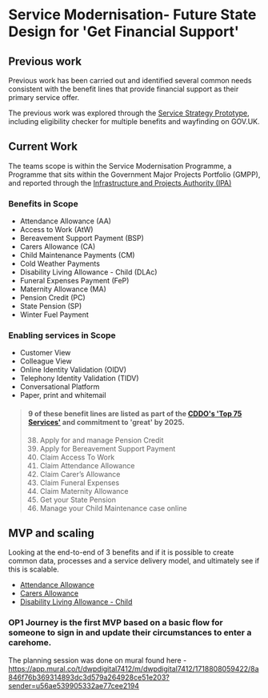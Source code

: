 # Service Modernisation- Future State Design for 'Get Financial Support'

## Previous work

Previous work has been carried out and identified several common needs consistent with the benefit lines that provide financial support as their primary service offer. 

The previous work was explored through the [Service Strategy Prototype](https://github.com/dwp/service-strategy-prototype), including eligibility checker for multiple benefits and wayfinding on GOV.UK.

## Current Work

The teams scope is within the Service Modernisation Programme, a Programme that sits within the Government Major Projects Portfolio (GMPP), and reported through the [Infrastructure and Projects Authority (IPA)](https://assets.publishing.service.gov.uk/media/64c91eaed8b1a71e86b05df3/IPA-Annual-report-2022-2023.pdf.pdf)

### Benefits in Scope
* Attendance Allowance (AA)
* Access to Work (AtW)
* Bereavement Support Payment (BSP)
* Carers Allowance (CA)
* Child Maintenance Payments (CM)
* Cold Weather Payments
* Disability Living Allowance - Child (DLAc)
* Funeral Expenses Payment (FeP)
* Maternity Allowance (MA)
* Pension Credit (PC)
* State Pension (SP)
* Winter Fuel Payment

### Enabling services in Scope
* Customer View
* Colleague View
* Online Identity Validation (OIDV)
* Telephony Identity Validation (TIDV)
* Conversational Platform
* Paper, print and whitemail 

> #### 9 of these benefit lines are listed as part of the [CDDO's 'Top 75 Services'](https://www.gov.uk/government/publications/roadmap-for-digital-and-data-2022-to-2025/transforming-for-a-digital-future-2022-to-2025-roadmap-for-digital-and-data#annex-top-75-services) and commitment to 'great' by 2025.
> 
> 38. Apply for and manage Pension Credit
> 40. Apply for Bereavement Support Payment
> 41. Claim Access To Work
> 42. Claim Attendance Allowance
> 43. Claim Carer’s Allowance
> 45. Claim Funeral Expenses
> 47. Claim Maternity Allowance
> 48. Get your State Pension
> 49. Manage your Child Maintenance case online


## MVP and scaling
Looking at the end-to-end of 3 benefits and if it is possible to create common data, processes and a service delivery model, and ultimately see if this is scalable.
* [Attendance Allowance](https://www.gov.uk/attendance-allowance)
* [Carers Allowance](https://www.gov.uk/carers-allowance)
* [Disability Living Allowance - Child](https://www.gov.uk/disability-living-allowance-children)

### OP1 Journey is the first MVP based on a basic flow for someone to sign in and update their circumstances to enter a carehome.
The planning session was done on mural found here - https://app.mural.co/t/dwpdigital7412/m/dwpdigital7412/1718808059422/8a846f76b369314893dc3d579a264928ce51e203?sender=u56ae539905332ae77cee2194